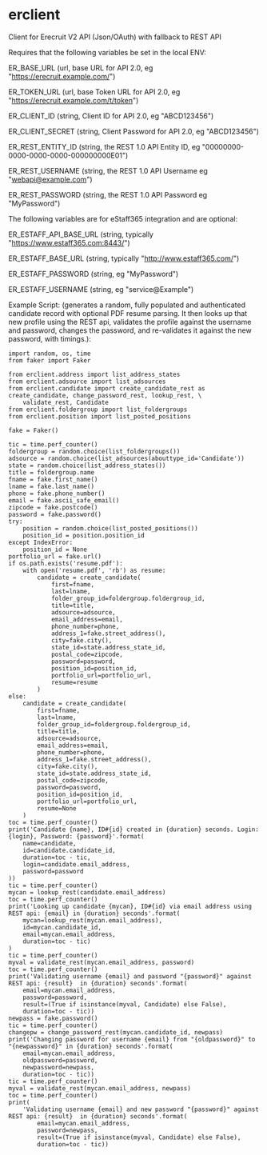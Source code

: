 # erclient
Client for Erecruit V2 API (Json/OAuth) with fallback to REST API

Requires that the following variables be set in the local ENV:

ER_BASE_URL (url, base URL for API 2.0, eg "https://erecruit.example.com/")

ER_TOKEN_URL (url, base Token URL for API 2.0,  eg "https://erecruit.example.com/t/token")

ER_CLIENT_ID (string, Client ID for API 2.0,  eg "ABCD123456")

ER_CLIENT_SECRET (string, Client Password for API 2.0, eg "ABCD123456")

ER_REST_ENTITY_ID (string, the REST 1.0 API Entity ID, eg "00000000-0000-0000-0000-000000000E01")

ER_REST_USERNAME (string, the REST 1.0 API Username eg "webapi@example.com")

ER_REST_PASSWORD (string, the REST 1.0 API Password eg "MyPassword")

The following variables are for eStaff365 integration and are optional:

ER_ESTAFF_API_BASE_URL (string, typically "https://www.estaff365.com:8443/")

ER_ESTAFF_BASE_URL (string, typically "http://www.estaff365.com/")

ER_ESTAFF_PASSWORD (string, eg "MyPassword")

ER_ESTAFF_USERNAME (string, eg "service@Example")

Example Script: (generates a random, fully populated and authenticated candidate record with optional PDF resume parsing. It then looks up that new profile using the REST api, validates the profile against the username and password, changes the password, and re-validates it against the new password, with timings.):

```
import random, os, time
from faker import Faker

from erclient.address import list_address_states
from erclient.adsource import list_adsources
from erclient.candidate import create_candidate_rest as create_candidate, change_password_rest, lookup_rest, \
    validate_rest, Candidate
from erclient.foldergroup import list_foldergroups
from erclient.position import list_posted_positions

fake = Faker()

tic = time.perf_counter()
foldergroup = random.choice(list_foldergroups())
adsource = random.choice(list_adsources(abouttype_id='Candidate'))
state = random.choice(list_address_states())
title = foldergroup.name
fname = fake.first_name()
lname = fake.last_name()
phone = fake.phone_number()
email = fake.ascii_safe_email()
zipcode = fake.postcode()
password = fake.password()
try:
    position = random.choice(list_posted_positions())
    position_id = position.position_id
except IndexError:
    position_id = None
portfolio_url = fake.url()
if os.path.exists('resume.pdf'):
    with open('resume.pdf', 'rb') as resume:
        candidate = create_candidate(
            first=fname,
            last=lname,
            folder_group_id=foldergroup.foldergroup_id,
            title=title,
            adsource=adsource,
            email_address=email,
            phone_number=phone,
            address_1=fake.street_address(),
            city=fake.city(),
            state_id=state.address_state_id,
            postal_code=zipcode,
            password=password,
            position_id=position_id,
            portfolio_url=portfolio_url,
            resume=resume
        )
else:
    candidate = create_candidate(
        first=fname,
        last=lname,
        folder_group_id=foldergroup.foldergroup_id,
        title=title,
        adsource=adsource,
        email_address=email,
        phone_number=phone,
        address_1=fake.street_address(),
        city=fake.city(),
        state_id=state.address_state_id,
        postal_code=zipcode,
        password=password,
        position_id=position_id,
        portfolio_url=portfolio_url,
        resume=None
    )
toc = time.perf_counter()
print('Candidate {name}, ID#{id} created in {duration} seconds. Login: {login}, Password: {password}'.format(
    name=candidate,
    id=candidate.candidate_id,
    duration=toc - tic,
    login=candidate.email_address,
    password=password
))
tic = time.perf_counter()
mycan = lookup_rest(candidate.email_address)
toc = time.perf_counter()
print('Looking up candidate {mycan}, ID#{id} via email address using REST api: {email} in {duration} seconds'.format(
    mycan=lookup_rest(mycan.email_address),
    id=mycan.candidate_id,
    email=mycan.email_address,
    duration=toc - tic)
)
tic = time.perf_counter()
myval = validate_rest(mycan.email_address, password)
toc = time.perf_counter()
print('Validating username {email} and password "{password}" against REST api: {result}  in {duration} seconds'.format(
    email=mycan.email_address,
    password=password,
    result=(True if isinstance(myval, Candidate) else False),
    duration=toc - tic))
newpass = fake.password()
tic = time.perf_counter()
changepw = change_password_rest(mycan.candidate_id, newpass)
print('Changing password for username {email} from "{oldpassword}" to "{newpassword}" in {duration} seconds'.format(
    email=mycan.email_address,
    oldpassword=password,
    newpassword=newpass,
    duration=toc - tic))
tic = time.perf_counter()
myval = validate_rest(mycan.email_address, newpass)
toc = time.perf_counter()
print(
    'Validating username {email} and new password "{password}" against REST api: {result}  in {duration} seconds'.format(
        email=mycan.email_address,
        password=newpass,
        result=(True if isinstance(myval, Candidate) else False),
        duration=toc - tic))

```